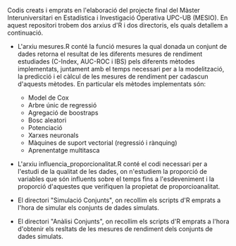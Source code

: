 Codis creats i emprats en l'elaboració del projecte final del Màster Interuniversitari en Estadística i Investigació Operativa UPC-UB (MESIO). En aquest repositori trobem dos arxius d'R i dos directoris, els quals detallem a continuació.


  - L'arxiu mesures.R conté la funció mesures la qual donada un conjunt de dades retorna el resultat de les diferents mesures de rendiment estudiades (C-Index, AUC-ROC i IBS) pels diferents mètodes implementats, juntament amb el temps necessari per a la modelització, la predicció i el càlcul de les mesures de rendiment per cadascun d'aquests mètodes. 
  En particular els mètodes implementats són:
      - Model de Cox
      - Arbre únic de regressió
      - Agregació de boostraps
      - Bosc aleatori
      - Potenciació
      - Xarxes neuronals
      - Màquines de suport vectorial (regressió i rànquing)
      - Aprenentatge multitasca
   
  - L'arxiu influencia_proporcionalitat.R conté el codi necessari per a l'estudi de la qualitat de les dades, on n'estudiem la proporció de variables que són influents sobre el temps fins a l'esdeveniment i la proporció d'aquestes que verifiquen la propietat de proporcioanalitat.

  - El directori "Simulació Conjunts", on recollim els scripts d'R emprats a l'hora de simular els conjunts de dades simulats.

  - El directori "Anàlisi Conjunts", on recollim els scripts d'R emprats a l'hora d'obtenir els resltats de les mesures de rendiment dels conjunts de dades simulats.
